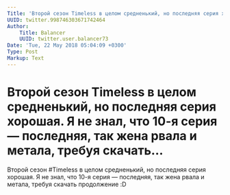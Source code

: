```yaml
---
Title: 'Второй сезон Timeless в целом средненький, но последняя серия хорошая. Я не знал, что 10-я серия — последняя, так жена рвала и метала, требуя скачать…'
UUID: twitter.998746303671742464
Author:
    Title: Balancer
    UUID: twitter.user.balancer73
Date: 'Tue, 22 May 2018 05:04:09 +0300'
Type: Post
Markup: Text
---
```


# Второй сезон Timeless в целом средненький, но последняя серия хорошая. Я не знал, что 10-я серия — последняя, так жена рвала и метала, требуя скачать…

Второй сезон #Timeless в целом средненький, но последняя
серия хорошая. Я не знал, что 10-я серия — последняя, так
жена рвала и метала, требуя скачать продолжение :D